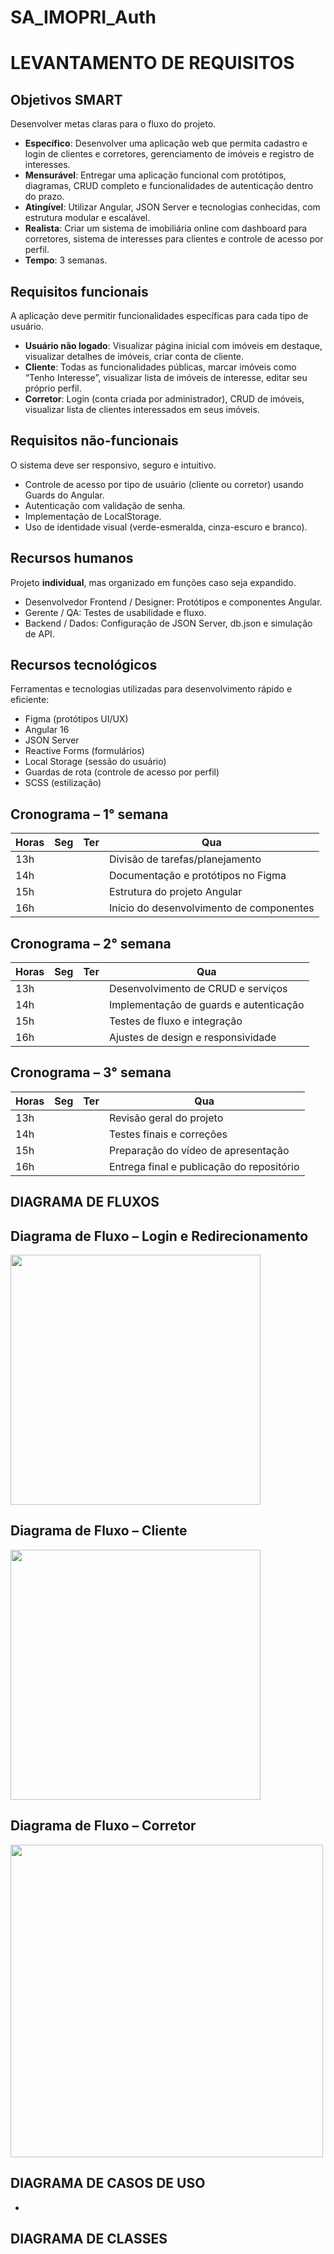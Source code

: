 # SA_IMOPRI_Auth
# LEVANTAMENTO DE REQUISITOS 


## Objetivos SMART
Desenvolver metas claras para o fluxo do projeto.

- **Específico**: Desenvolver uma aplicação web que permita cadastro e login de clientes e corretores, gerenciamento de imóveis e registro de interesses. 
- **Mensurável**: Entregar uma aplicação funcional com protótipos, diagramas, CRUD completo e funcionalidades de autenticação dentro do prazo.
- **Atingível**: Utilizar Angular, JSON Server e tecnologias conhecidas, com estrutura modular e escalável.
- **Realista**: Criar um sistema de imobiliária online com dashboard para corretores, sistema de interesses para clientes e controle de acesso por perfil.
- **Tempo**: 3 semanas.  


## Requisitos funcionais
A aplicação deve permitir funcionalidades específicas para cada tipo de usuário.

- **Usuário não logado**: Visualizar página inicial com imóveis em destaque, visualizar detalhes de imóveis, criar conta de cliente.
- **Cliente**: Todas as funcionalidades públicas, marcar imóveis como “Tenho Interesse”, visualizar lista de imóveis de interesse, editar seu próprio perfil. 
- **Corretor**: Login (conta criada por administrador), CRUD de imóveis, visualizar lista de clientes interessados em seus imóveis.


## Requisitos não-funcionais
O sistema deve ser responsivo, seguro e intuitivo.

- Controle de acesso por tipo de usuário (cliente ou corretor) usando Guards do Angular.
- Autenticação com validação de senha.
- Implementação de LocalStorage.  
- Uso de identidade visual (verde-esmeralda, cinza-escuro e branco).


## Recursos humanos
Projeto **individual**, mas organizado em funções caso seja expandido.

- Desenvolvedor Frontend / Designer: Protótipos e componentes Angular.
- Gerente / QA: Testes de usabilidade e fluxo.
- Backend / Dados: Configuração de JSON Server, db.json e simulação de API.


## Recursos tecnológicos
Ferramentas e tecnologias utilizadas para desenvolvimento rápido e eficiente:

- Figma (protótipos UI/UX)
- Angular 16  
- JSON Server  
- Reactive Forms (formulários)
- Local Storage (sessão do usuário)
- Guardas de rota (controle de acesso por perfil)
- SCSS (estilização)


## Cronograma – 1° semana

| Horas | Seg | Ter | Qua 
|-------|-----|-----|-----
| 13h   |     |     | Divisão de tarefas/planejamento |
| 14h   |     |     | Documentação e protótipos no Figma |
| 15h   |     |     | Estrutura do projeto Angular |
| 16h   |     |     | Início do desenvolvimento de componentes |

## Cronograma – 2° semana

| Horas | Seg | Ter | Qua 
|-------|-----|-----|-----
| 13h   |     |     | Desenvolvimento de CRUD e serviços |
| 14h   |     |     | Implementação de guards e autenticação |
| 15h   |     |     | Testes de fluxo e integração |
| 16h   |     |     | Ajustes de design e responsividade |

## Cronograma – 3° semana

| Horas | Seg | Ter | Qua 
|-------|-----|-----|-----
| 13h   |     |     | Revisão geral do projeto |
| 14h   |     |     | Testes finais e correções |
| 15h   |     |     | Preparação do vídeo de apresentação |
| 16h   |     |     | Entrega final e publicação do repositório |



## DIAGRAMA DE FLUXOS


## Diagrama de Fluxo – Login e Redirecionamento
<img src="diagrama de fluxos - login.png" width="400">


## Diagrama de Fluxo – Cliente
<img src="diagrama de fluxos - cliente.png" width="400">


## Diagrama de Fluxo – Corretor
<img src="diagrama de fluxos - corretor.png" width="500">



## DIAGRAMA DE CASOS DE USO
-


## DIAGRAMA DE CLASSES
